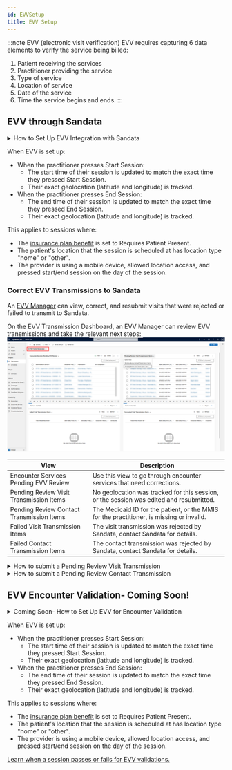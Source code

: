 ```yaml
---
id: EVVSetup
title: EVV Setup
---
```


:::note EVV (electronic visit verification) 
EVV requires capturing 6 data elements to verify the service being billed:
1. Patient receiving the services
2. Practitioner providing the service
3. Type of service
4. Location of service
5. Date of the service
6. Time the service begins and ends.
:::

## EVV through Sandata

<details>
<summary>How to Set Up EVV Integration with Sandata</summary>

Before starting, request for your account manager to connect your Sandata account to Chorus.


 1. On Business Units for practitioners who will be capturing EVV, set "EVV Enabled" to yes.
 2. On Insurance Plans for which you’d like to verify sessions through EVV, add “EVV Required” as an [Insurance Plan Billing Requirement](../AdminSetup/InsurancePlan.md/#insurance-plan-billing-requirements).
 3. On the Insurance Plan:
    - Fill out the EVV Payer ID assigned by Sandata
    - Set the Medicaid toggle to Yes
 4. On patient coverages for Medicaid insurance plans, fill out the patient’s Medicaid ID
 5. On practitioner contacts, fill out the practitioner’s MMIS
 6. Notify your providers that EVV has been enabled and request that they allow location access when the Note app requests it upon pressing 'Start Session'.

</details>

When EVV is set up:
- When the practitioner presses Start Session:
    - The start time of their session is updated to match the exact time they pressed Start Session.
    - Their exact geolocation (latitude and longitude) is tracked.
- When the practitioner presses End Session:
    - The end time of their session is updated to match the exact time they pressed End Session.
    - Their exact geolocation (latitude and longitude) is tracked.

This applies to sessions where:
- The [insurance plan benefit](../AdminSetup/InsurancePlan.md/#insurance-plan-benefits) is set to Requires Patient Present.
- The patient's location that the session is scheduled at has location type "home" or "other".
- The provider is using a mobile device, allowed location access, and pressed start/end session on the day of the session.

### Correct EVV Transmissions to Sandata

An [EVV Manager](../AdminSetup/SecurityRoles.md/#special-permissions) can view, correct, and resubmit visits that were rejected or failed to transmit to Sandata.

On the EVV Transmission Dashboard, an EVV Manager can review EVV transmissions and take the relevant next steps:
<img src ="/img/EVVDashboard.png" width="600"/>

| **View**                     | **Description**                                                                                     |
|-------------------------------------------|-----------------------------------------------------------------------------------------------------|
| Encounter Services Pending EVV Review     | Use this view to go through encounter services that need corrections.                               |
| Pending Review Visit Transmission Items   | No geolocation was tracked for this session, or the session was edited and resubmitted.            |
| Pending Review Contact Transmission Items | The Medicaid ID for the patient, or the MMIS for the practitioner, is missing or invalid.           |
| Failed Visit Transmission Items           | The visit transmission was rejected by Sandata, contact Sandata for details.                                                    |
| Failed Contact Transmission Items         | The contact transmission was rejected by Sandata, contact Sandata for details.                                                  |

 
<details>
<summary> How to submit a Pending Review Visit Transmission </summary>

1. On the EVV Transmission Dashboard, open the encounter service pending EVV Review.
2. Fill out the exception you are acknowledging. Exception codes are defined by your state.
3. Fill out the Reason Code. Reason codes are defined by your state.
4. Fill out a Change Memo if your state requires one for the selected Reason code.
5. On the Transmission Item tab, open the transmission item and change the status from Pending Review to Awaiting Submission.

</details>

<details>
<summary> How to submit a Pending Review Contact Transmission </summary>

1. On the EVV Transmission Dashboard, open the contact pending EVV Review.
2. Identify which field is missing (MMIS on practitioner, or Medicaid ID on patient coverage) and fill it in.
3. On the EVV Transmission Dashboard, open the transmission item and change the status from Pending Review to Awaiting Submission.

</details>

## EVV Encounter Validation- Coming Soon!

<details>
<summary> Coming Soon- How to Set Up EVV for Encounter Validation </summary>

1. On Insurance Plans for which you’d like to verify sessions through EVV, add “EVV Required” as an [Insurance Plan Billing Requirement](../AdminSetup/InsurancePlan.md/#insurance-plan-billing-requirements).

</details>

When EVV is set up:
- When the practitioner presses Start Session:
    - The start time of their session is updated to match the exact time they pressed Start Session.
    - Their exact geolocation (latitude and longitude) is tracked.
- When the practitioner presses End Session:
    - The end time of their session is updated to match the exact time they pressed End Session.
    - Their exact geolocation (latitude and longitude) is tracked.

This applies to sessions where:
- The [insurance plan benefit](../AdminSetup/InsurancePlan.md/#insurance-plan-benefits) is set to Requires Patient Present.
- The patient's location that the session is scheduled at has location type "home" or "other".
- The provider is using a mobile device, allowed location access, and pressed start/end session on the day of the session.

[Learn when a session passes or fails for EVV validations.](../Scheduling/EncounterValdations.md/#visit-not-verified--evv-validations)